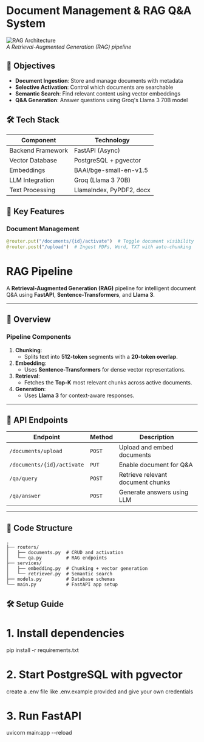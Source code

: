 # Document Management & RAG Q&A System

![RAG Architecture](https://miro.medium.com/v2/resize:fit:1400/format:webp/1*5ZLci3SuR0zM_QlZOADv8Q.png)  
*A Retrieval-Augmented Generation (RAG) pipeline*

## 📌 Objectives
- **Document Ingestion**: Store and manage documents with metadata
- **Selective Activation**: Control which documents are searchable
- **Semantic Search**: Find relevant content using vector embeddings
- **Q&A Generation**: Answer questions using Groq's Llama 3 70B model

## 🛠 Tech Stack
| Component          | Technology               |
|--------------------|--------------------------|
| Backend Framework  | FastAPI (Async)          |
| Vector Database    | PostgreSQL + pgvector    |
| Embeddings         | BAAI/bge-small-en-v1.5   |
| LLM Integration    | Groq (Llama 3 70B)       |
| Text Processing    | LlamaIndex, PyPDF2, docx |

## 🌟 Key Features
### Document Management
```python
@router.put("/documents/{id}/activate")  # Toggle document visibility
@router.post("/upload")  # Ingest PDFs, Word, TXT with auto-chunking
```


# RAG Pipeline

A **Retrieval-Augmented Generation (RAG)** pipeline for intelligent document Q&A using **FastAPI**, **Sentence-Transformers**, and **Llama 3**.

---

## 🚀 Overview  

### **Pipeline Components**  
1. **Chunking**:  
   - Splits text into **512-token** segments with a **20-token overlap**.  
2. **Embedding**:  
   - Uses **Sentence-Transformers** for dense vector representations.  
3. **Retrieval**:  
   - Fetches the **Top-K** most relevant chunks across active documents.  
4. **Generation**:  
   - Uses **Llama 3** for context-aware responses.  

---

## 🔗 API Endpoints  

| Endpoint                      | Method | Description                    |
|--------------------------------|--------|--------------------------------|
| `/documents/upload`            | `POST` | Upload and embed documents     |
| `/documents/{id}/activate`     | `PUT`  | Enable document for Q&A        |
| `/qa/query`                    | `POST` | Retrieve relevant document chunks |
| `/qa/answer`                   | `POST` | Generate answers using LLM     |

---

## 📂 Code Structure
```
.
├── routers/
│   ├── documents.py  # CRUD and activation
│   └── qa.py         # RAG endpoints
├── services/
│   ├── embedding.py  # Chunking + vector generation
│   └── retriever.py  # Semantic search
├── models.py         # Database schemas
└── main.py           # FastAPI app setup
```

## 🛠 Setup Guide
# 1. Install dependencies
pip install -r requirements.txt

# 2. Start PostgreSQL with pgvector
create a .env file like .env.example provided and give your own credentials

# 3. Run FastAPI
uvicorn main:app --reload
